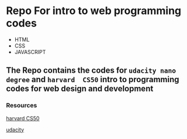 # Repo For intro to web programming codes

- HTML
- CSS
- JAVASCRIPT

## The Repo contains the codes for `udacity nano degree` and `harvard  CS50` intro to programming codes for web design and development

### Resources
[harvard CS50](https://www.youtube.com/watch?v=8mAITcNt710&t=72406s)

[udacity](https://learn.udacity.com)

